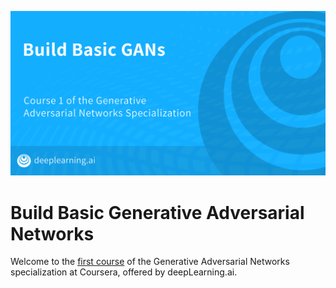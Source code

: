 ![](banner.png)

# Build Basic Generative Adversarial Networks

Welcome to the [first course](https://www.coursera.org/learn/build-basic-generative-adversarial-networks-gans) of the Generative Adversarial Networks specialization at Coursera, offered by deepLearning.ai.